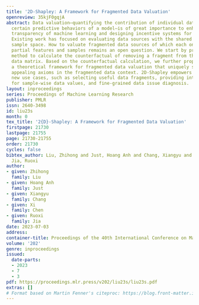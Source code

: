 ```yaml
---
title: '2D-Shapley: A Framework for Fragmented Data Valuation'
openreview: 35kjF0gqjA
abstract: Data valuation—quantifying the contribution of individual data sources to
  certain predictive behaviors of a model—is of great importance to enhancing the
  transparency of machine learning and designing incentive systems for data sharing.
  Existing work has focused on evaluating data sources with the shared feature or
  sample space. How to valuate fragmented data sources of which each only contains
  partial features and samples remains an open question. We start by presenting a
  method to calculate the counterfactual of removing a fragment from the aggregated
  data matrix. Based on the counterfactual calculation, we further propose 2D-Shapley,
  a theoretical framework for fragmented data valuation that uniquely satisfies some
  appealing axioms in the fragmented data context. 2D-Shapley empowers a range of
  new use cases, such as selecting useful data fragments, providing interpretation
  for sample-wise data values, and fine-grained data issue diagnosis.
layout: inproceedings
series: Proceedings of Machine Learning Research
publisher: PMLR
issn: 2640-3498
id: liu23s
month: 0
tex_title: '2{D}-Shapley: A Framework for Fragmented Data Valuation'
firstpage: 21730
lastpage: 21755
page: 21730-21755
order: 21730
cycles: false
bibtex_author: Liu, Zhihong and Just, Hoang Anh and Chang, Xiangyu and Chen, Xi and
  Jia, Ruoxi
author:
- given: Zhihong
  family: Liu
- given: Hoang Anh
  family: Just
- given: Xiangyu
  family: Chang
- given: Xi
  family: Chen
- given: Ruoxi
  family: Jia
date: 2023-07-03
address: 
container-title: Proceedings of the 40th International Conference on Machine Learning
volume: '202'
genre: inproceedings
issued:
  date-parts:
  - 2023
  - 7
  - 3
pdf: https://proceedings.mlr.press/v202/liu23s/liu23s.pdf
extras: []
# Format based on Martin Fenner's citeproc: https://blog.front-matter.io/posts/citeproc-yaml-for-bibliographies/
---
```

